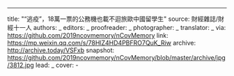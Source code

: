 -------------
title: "“逃疫”，18萬一票的公務機也載不迴旅歐中國留學生"
source: 財經雜誌/財經十一人
authors: _
editors: _
proofreader: _
photographer: _
translator: _
via: https://github.com/2019ncovmemory/nCovMemory
link: https://mp.weixin.qq.com/s/78HlZ4HD4PBFRO7QuK_Riw
archive: http://archive.today/VSFxb
snapshot: https://github.com/2019ncovmemory/nCovMemory/blob/master/archive/jpg/3812.jpg
lead: _
cover: -
